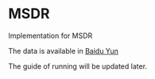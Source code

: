 # MSDR
Implementation for MSDR

The data is available in [Baidu Yun](https://pan.baidu.com/s/1utxcGIJYiqzomTafLBlTcA?pwd=6nhg)

The guide of running will be updated later.
